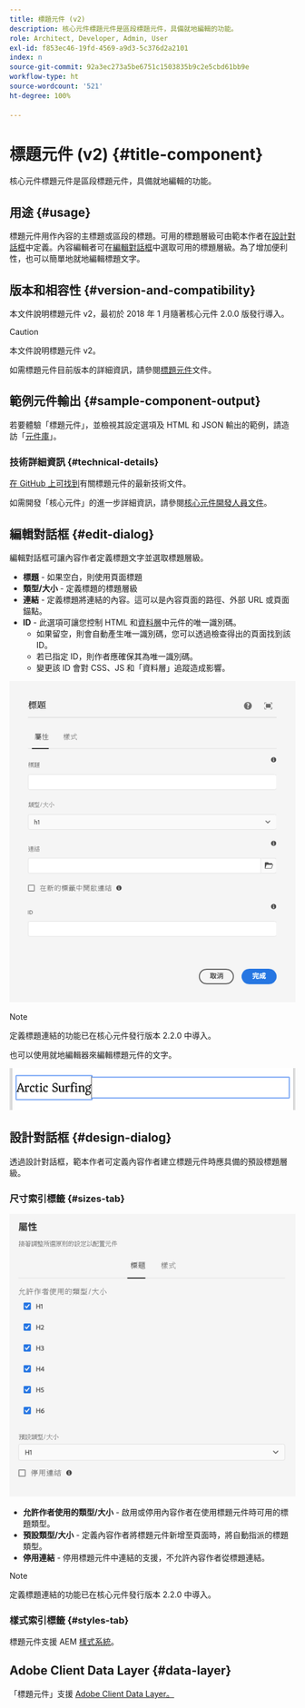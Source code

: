 ```yaml
---
title: 標題元件 (v2)
description: 核心元件標題元件是區段標題元件，具備就地編輯的功能。
role: Architect, Developer, Admin, User
exl-id: f853ec46-19fd-4569-a9d3-5c376d2a2101
index: n
source-git-commit: 92a3ec273a5be6751c1503835b9c2e5cbd61bb9e
workflow-type: ht
source-wordcount: '521'
ht-degree: 100%

---
```



# 標題元件 (v2) {#title-component}

核心元件標題元件是區段標題元件，具備就地編輯的功能。

## 用途 {#usage}

標題元件用作內容的主標題或區段的標題。可用的標題層級可由範本作者在[設計對話框](#design-dialog)中定義。內容編輯者可在[編輯對話框](#edit-dialog)中選取可用的標題層級。為了增加便利性，也可以簡單地就地編輯標題文字。

## 版本和相容性 {#version-and-compatibility}

本文件說明標題元件 v2，最初於 2018 年 1 月隨著核心元件 2.0.0 版發行導入。

>[!CAUTION]
>
>本文件說明標題元件 v2。
>
>如需標題元件目前版本的詳細資訊，請參閱[標題元件](/help/components/title.md)文件。

## 範例元件輸出 {#sample-component-output}

若要體驗「標題元件」，並檢視其設定選項及 HTML 和 JSON 輸出的範例，請造訪「[元件庫](https://adobe.com/go/aem_cmp_library_title)」。

### 技術詳細資訊 {#technical-details}

[在 GitHub 上可找到](https://adobe.com/go/aem_cmp_tech_title_v2)有關標題元件的最新技術文件。

如需開發「核心元件」的進一步詳細資訊，請參閱[核心元件開發人員文件](/help/developing/overview.md)。

## 編輯對話框 {#edit-dialog}

編輯對話框可讓內容作者定義標題文字並選取標題層級。

* **標題** - 如果空白，則使用頁面標題
* **類型/大小** - 定義標題的標題層級
* **連結** - 定義標題將連結的內容。這可以是內容頁面的路徑、外部 URL 或頁面錨點。
* **ID** - 此選項可讓您控制 HTML 和[資料層](/help/developing/data-layer/overview.md)中元件的唯一識別碼。
   * 如果留空，則會自動產生唯一識別碼，您可以透過檢查得出的頁面找到該 ID。
   * 若已指定 ID，則作者應確保其為唯一識別碼。
   * 變更該 ID 會對 CSS、JS 和「資料層」追蹤造成影響。

![標題元件的編輯對話框](/help/assets/title-edit.png)

>[!NOTE]
>
>定義標題連結的功能已在核心元件發行版本 2.2.0 中導入。

也可以使用就地編輯器來編輯標題元件的文字。

![標題元件的就地編輯](/help/assets/title-edit-inline.png)

## 設計對話框 {#design-dialog}

透過設計對話框，範本作者可定義內容作者建立標題元件時應具備的預設標題層級。

### 尺寸索引標籤 {#sizes-tab}

![標題元件的設計對話框](/help/assets/title-design.png)

* **允許作者使用的類型/大小** - 啟用或停用內容作者在使用標題元件時可用的標題類型。
* **預設類型/大小** - 定義內容作者將標題元件新增至頁面時，將自動指派的標題類型。
* **停用連結** - 停用標題元件中連結的支援，不允許內容作者從標題連結。

>[!NOTE]
>
>定義標題連結的功能已在核心元件發行版本 2.2.0 中導入。

### 樣式索引標籤 {#styles-tab}

標題元件支援 AEM [樣式系統](/help/get-started/authoring.md#component-styling)。

## Adobe Client Data Layer {#data-layer}

「標題元件」支援 [Adobe Client Data Layer。](/help/developing/data-layer/overview.md)
